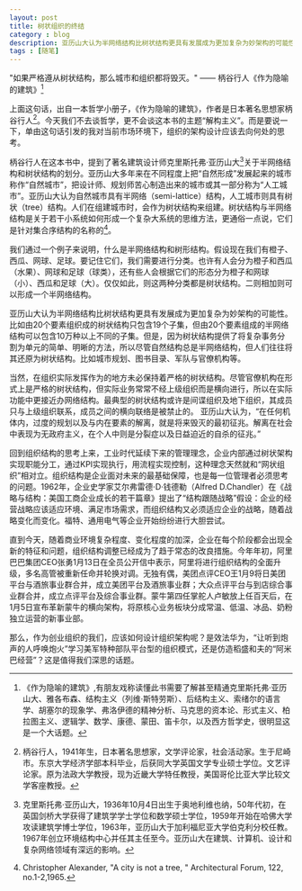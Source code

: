 ```yaml
---
layout: post
title: 树状组织的终结
category : blog
description: 亚历山大认为半网络结构比树状结构更具有发展成为更加复杂为妙架构的可能性。比如由20个要素组织成的树状结构只包含19个子集，但由20个要素组成的半网络结构可以包含10万种以上不同的子集。但是，因为树状结构提供了将复杂事务分割为单元的简单、明晰的方法，所以尽管自然结构总是半网络结构，但人们往往将其还原为树状结构。比如城市规划、图书目录、军队与官僚机构等。
tags : [随笔]
---
```


"如果严格遵从树状结构，那么城市和组织都将毁灭。" —— 柄谷行人《作为隐喻的建筑》[^1]

上面这句话，出自一本哲学小册子，《作为隐喻的建筑》，作者是日本著名思想家柄谷行人[^2]。今天我们不去谈哲学，更不会谈这本书的主题“解构主义”。而是要说一下，单由这句话引发的我对当前市场环境下，组织的架构设计应该去向何处的思考。

柄谷行人在这本书中，提到了著名建筑设计师克里斯托弗·亚历山大[^3]关于半网络结构和树状结构的划分。亚历山大多年来在不同程度上把“自然形成”发展起来的城市称作“自然城市”，把设计师、规划师苦心制造出来的城市或其一部分称为“人工城市”。亚历山大认为自然城市具有半网络（semi-lattice）结构，人工城市则具有树状（tree）结构。人们在组建城市时，会作为树状结构来组建。树状结构与半网络结构是关于若干小系统如何形成一个复杂大系统的思维方法，更通俗一点说，它们是针对集合序结构的名称的[^4]。

我们通过一个例子来说明，什么是半网络结构和树形结构。假设现在我们有橙子、西瓜、网球、足球。要记住它们，我们需要进行分类。也许有人会分为橙子和西瓜（水果）、网球和足球（球类），还有些人会根据它们的形态分为橙子和网球（小）、西瓜和足球（大）。仅仅如此，则这两种分类都是树状结构。二则相加则可以形成一个半网络结构。

亚历山大认为半网络结构比树状结构更具有发展成为更加复杂为妙架构的可能性。比如由20个要素组织成的树状结构只包含19个子集，但由20个要素组成的半网络结构可以包含10万种以上不同的子集。但是，因为树状结构提供了将复杂事务分割为单元的简单、明晰的方法，所以尽管自然结构总是半网络结构，但人们往往将其还原为树状结构。比如城市规划、图书目录、军队与官僚机构等。

当然，在组织实际发挥作为的地方未必保持着严格的树状结构。尽管官僚机构在形式上是严格的树状结构，但实际业务常常不经上级组织而是横向进行，所以在实际功能中更接近办网络结构。最典型的树状结构或许是间谍组织及地下组织，其成员只与上级组织联系，成员之间的横向联络是被禁止的。
亚历山大认为，“在任何机体内，过度的规划以及与内在要素的解离，就是将来毁灭的最初征兆。解离在社会中表现为无政府主义，在个人中则是分裂症以及日益迫近的自杀的征兆。”

回到组织结构的思考上来，工业时代延续下来的管理理念，企业内部通过树状架构实现职能分工，通过KPI实现执行，用流程实现控制，这种理念天然就和“网状组织”相对立。组织结构是企业面对未来的最基础保障，也是每一位管理者必须思考的问题。1962年，企业史学家艾尔弗雷德·D·钱德勒（Alfred D.Chandler）在《战略与结构：美国工商企业成长的若干篇章》提出了“结构跟随战略”假设：企业的经营战略应该适应环境、满足市场需求，而组织结构又必须适应企业的战略，随着战略变化而变化。福特、通用电气等企业开始纷纷进行大胆尝试。

直到今天，随着商业环境复杂程度、变化程度的加深，企业在每个阶段都会出现全新的特征和问题，组织结构调整已经成为了趋于常态的改良措施。今年年初，阿里巴巴集团CEO张勇1月13日在全员公开信中表示，阿里将进行组织结构的全面升级，多名高管被重新任命并轮换对调。无独有偶，美团点评CEO王1月9将日美团平台与酒旅事业群合并，成立美团平台及酒旅事业群；大众点评平台与到店综合事业群合并，成立点评平台及综合事业群。蒙牛第四任掌舵人卢敏放上任百天后，在1月5日宣布革新蒙牛的横向架构，将原核心业务板块分成常温、低温、冰品、奶粉独立运营的新事业部。

那么，作为创业组织的我们，应该如何设计组织架构呢？是效法华为，“让听到炮声的人呼唤炮火”学习美军特种部队平台型的组织模式，还是仿造稻盛和夫的“阿米巴经营”？这是值得我们深思的话题。

[^1]: 《作为隐喻的建筑》,有朋友戏称读懂此书需要了解甚至精通克里斯托弗·亚历山大、雅各布森、结构主义（列维·斯特劳斯）、后结构主义、索绪尔的语言学、胡塞尔的现象学、弗洛伊德的精神分析、马克思的资本论、形式主义、柏拉图主义、逻辑学、数学、康德、蒙田、笛卡尔，以及西方哲学史，很明显这是一个大话题。 
[^2]: 柄谷行人，1941年生，日本著名思想家，文学评论家，社会活动家。生于尼崎市。东京大学经济学部本科毕业，后获同大学英国文学专业硕士学位。文艺评论家。原为法政大学教授，现为近畿大学特任教授，美国哥伦比亚大学比较文学客座教授。 
[^3]: 克里斯托弗·亚历山大，1936年10月4日出生于奥地利维也纳，50年代初，在英国剑桥大学获得了建筑学学士学位和数学硕士学位，1959年开始在哈佛大学攻读建筑学博士学位，1963年，亚历山大于加利福尼亚大学伯克利分校任教。1967年创立环境结构中心并任其主任至今。亚历山大在建筑、计算机、设计和复杂网络领域有深远的影响。 
[^4]: Christopher Alexander, "A city is not a tree, " Architectural Forum, 122, no.1-2,1965. 






